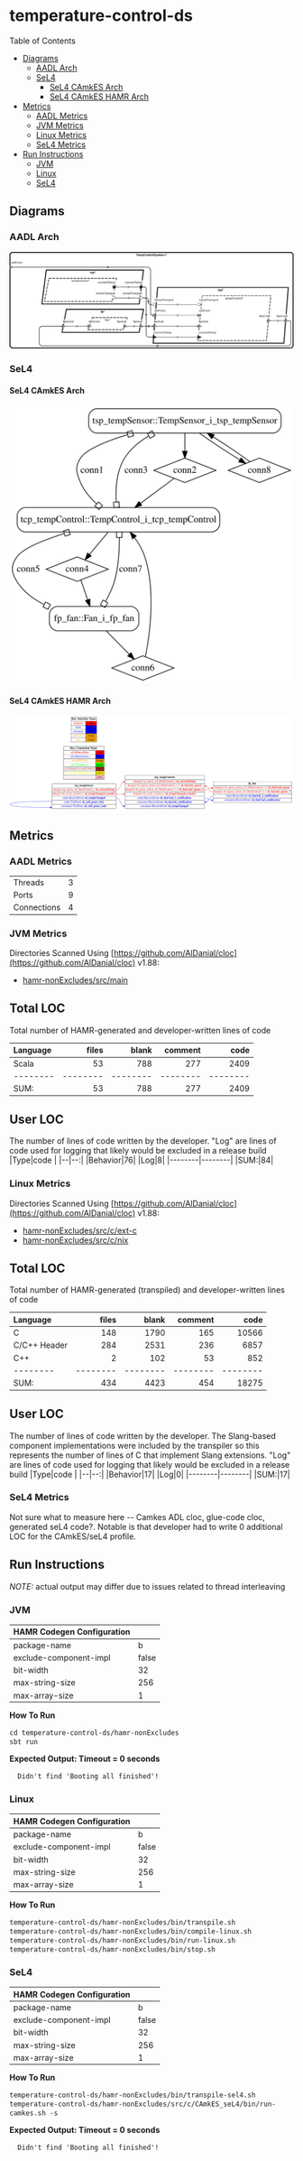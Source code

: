 # temperature-control-ds

 Table of Contents
  * [Diagrams](#diagrams)
    * [AADL Arch](#aadl-arch)
    * [SeL4](#sel4)
      * [SeL4 CAmkES Arch](#sel4-camkes-arch)
      * [SeL4 CAmkES HAMR Arch](#sel4-camkes-hamr-arch)
  * [Metrics](#metrics)
    * [AADL Metrics](#aadl-metrics)
    * [JVM Metrics](#jvm-metrics)
    * [Linux Metrics](#linux-metrics)
    * [SeL4 Metrics](#sel4-metrics)
  * [Run Instructions](#run-instructions)
    * [JVM](#jvm)
    * [Linux](#linux)
    * [SeL4](#sel4)

## Diagrams
### AADL Arch
![AADL Arch](aadl/diagrams/aadl-arch.png)

### SeL4
#### SeL4 CAmkES Arch
![SeL4 CAmkES Arch](aadl/diagrams/CAmkES-arch-SeL4.svg)

#### SeL4 CAmkES HAMR Arch
![SeL4 CAmkES HAMR Arch](aadl/diagrams/CAmkES-HAMR-arch-SeL4.svg)

## Metrics
### AADL Metrics
| | |
|--|--|
|Threads|3|
|Ports|9|
|Connections|4|

### JVM Metrics
Directories Scanned Using [https://github.com/AlDanial/cloc](https://github.com/AlDanial/cloc) v1.88:
- [hamr-nonExcludes/src/main](hamr-nonExcludes/src/main)

Total LOC
-----------
Total number of HAMR-generated and developer-written lines of code

Language|files|blank|comment|code
:-------|-------:|-------:|-------:|-------:
Scala|53|788|277|2409
--------|--------|--------|--------|--------
SUM:|53|788|277|2409

User LOC
---------
The number of lines of code written by the developer.
"Log" are lines of code used for logging that
likely would be excluded in a release build
 |Type|code |
 |--|--:|
 |Behavior|76|
 |Log|8|
 |--------|--------|
 |SUM:|84|

### Linux Metrics
Directories Scanned Using [https://github.com/AlDanial/cloc](https://github.com/AlDanial/cloc) v1.88:
- [hamr-nonExcludes/src/c/ext-c](hamr-nonExcludes/src/c/ext-c)
- [hamr-nonExcludes/src/c/nix](hamr-nonExcludes/src/c/nix)

Total LOC
-----------
Total number of HAMR-generated (transpiled) and developer-written lines of code

Language|files|blank|comment|code
:-------|-------:|-------:|-------:|-------:
C|148|1790|165|10566
C/C++ Header|284|2531|236|6857
C++|2|102|53|852
--------|--------|--------|--------|--------
SUM:|434|4423|454|18275

User LOC
---------
The number of lines of code written by the developer.
The Slang-based component implementations were included by the transpiler so this represents the number of lines of C that implement Slang extensions.
"Log" are lines of code used for logging that
likely would be excluded in a release build
|Type|code |
|--|--:|
|Behavior|17|
|Log|0|
|--------|--------|
|SUM:|17|

### SeL4 Metrics
Not sure what to measure here -- Camkes ADL cloc, glue-code cloc, generated seL4 code?.  Notable is that developer had to write 0 additional LOC for the CAmkES/seL4 profile.

## Run Instructions
*NOTE:* actual output may differ due to issues related to thread interleaving
### JVM

  |HAMR Codegen Configuration| |
  |--|--|
  | package-name | b |
  | exclude-component-impl | false |
  | bit-width | 32 |
  | max-string-size | 256 |
  | max-array-size | 1 |


  **How To Run**
  ```
  cd temperature-control-ds/hamr-nonExcludes
  sbt run
  ```
  **Expected Output: Timeout = 0 seconds**
  ```
    Didn't find 'Booting all finished'!
  ```

### Linux

  |HAMR Codegen Configuration| |
  |--|--|
  | package-name | b |
  | exclude-component-impl | false |
  | bit-width | 32 |
  | max-string-size | 256 |
  | max-array-size | 1 |


  **How To Run**
  ```
  temperature-control-ds/hamr-nonExcludes/bin/transpile.sh
  temperature-control-ds/hamr-nonExcludes/bin/compile-linux.sh
  temperature-control-ds/hamr-nonExcludes/bin/run-linux.sh
  temperature-control-ds/hamr-nonExcludes/bin/stop.sh
  ```


### SeL4

  |HAMR Codegen Configuration| |
  |--|--|
  | package-name | b |
  | exclude-component-impl | false |
  | bit-width | 32 |
  | max-string-size | 256 |
  | max-array-size | 1 |


  **How To Run**
  ```
  temperature-control-ds/hamr-nonExcludes/bin/transpile-sel4.sh
  temperature-control-ds/hamr-nonExcludes/src/c/CAmkES_seL4/bin/run-camkes.sh -s
  ```
  **Expected Output: Timeout = 0 seconds**
  ```
    Didn't find 'Booting all finished'!
  ```